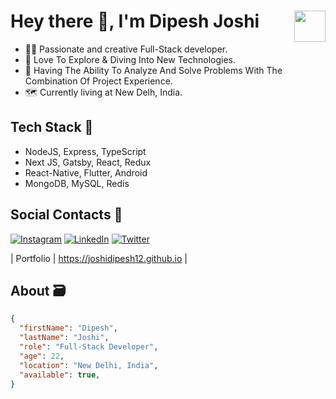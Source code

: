 # Hey there 👋, I'm Dipesh Joshi <img width="50" style="float: right;" src="https://media.giphy.com/media/1fhj2FW0661V3Nb2Me/giphy.gif">

- 👨‍💻 Passionate and creative Full-Stack developer. 
- 🚀 Love To Explore & Diving Into New Technologies.
- 🎯 Having The Ability To Analyze And Solve Problems With The Combination Of Project Experience.
- 🗺 Currently living at New Delh, India.

## Tech Stack 🎒

- NodeJS, Express, TypeScript
- Next JS, Gatsby, React, Redux
- React-Native, Flutter, Android
- MongoDB, MySQL, Redis


## Social Contacts 🤝

[![Instagram][insta-shield]][insta-url] [![LinkedIn][linkedin-shield]][linkedin-url] [![Twitter][twitter-shield]][twitter-url]

<!-- | Sites      | URL | -->
<!-- | :---        |    :---  | -->
| Portfolio  | https://joshidipesh12.github.io |
<!-- | Blog  | https://www.blog.devsolo.in | -->

## About 🗃 
  
```json
{
  "firstName": "Dipesh",
  "lastName": "Joshi",
  "role": "Full-Stack Developer",
  "age": 22,
  "location": "New Delhi, India",
  "available": true,
}
```
   
[linkedin-shield]: https://img.shields.io/badge/-LinkedIn-black.svg?style=for-the-badge&logo=linkedin&colorB=555
[linkedin-url]: https://linkedin.com/in/joshidipesh12
[insta-shield]: https://img.shields.io/badge/Instagram-E4405F?style=for-the-badge&logo=instagram&logoColor=white
[insta-url]: https://www.instagram.com/_joshi_dipesh_/
[twitter-shield]: https://img.shields.io/badge/Twitter-1DA1F2?style=for-the-badge&logo=twitter&logoColor=white
[twitter-url]: https://twitter.com/_joshi_dipesh_
